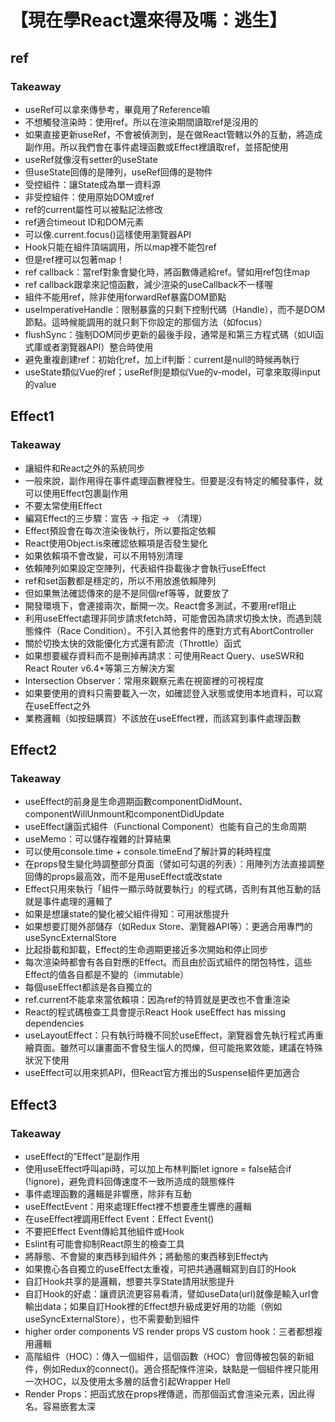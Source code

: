 # 【現在學React還來得及嗎：逃生】

<p><Badge type="info" text="🌳 Evergreen" /></P>

## ref

### Takeaway
-	useRef可以拿來傳參考，畢竟用了Reference嘛
-	不想觸發渲染時：使用ref。所以在渲染期間讀取ref是沒用的
-	如果直接更新useRef，不會被偵測到，是在做React管轄以外的互動，將造成副作用。所以我們會在事件處理函數或Effect裡讀取ref，並搭配使用
-	useRef就像沒有setter的useState
-	但useState回傳的是陣列，useRef回傳的是物件
-	受控組件：讓State成為單一資料源
-	非受控組件：使用原始DOM或ref
-	ref的current屬性可以被點記法修改
-	ref適合timeout ID和DOM元素
-	可以像.current.focus()這樣使用瀏覽器API
-	Hook只能在組件頂端調用，所以map裡不能包ref
-	但是ref裡可以包著map！
-	ref callback：當ref對象會變化時，將函數傳遞給ref。譬如用ref包住map
-	ref callback跟拿來記憶函數，減少渲染的useCallback不一樣喔
-	組件不能用ref，除非使用forwardRef暴露DOM節點
-	useImperativeHandle：限制暴露的只剩下控制代碼（Handle），而不是DOM節點。這時候能調用的就只剩下你設定的那個方法（如focus）
-	flushSync：強制DOM同步更新的最後手段，通常是和第三方程式碼（如UI函式庫或者瀏覽器API）整合時使用
-	避免重複創建ref：初始化ref，加上if判斷：current是null的時候再執行
-	useState類似Vue的ref；useRef則是類似Vue的v-model，可拿來取得input的value

## Effect1

### Takeaway
-	讓組件和React之外的系統同步
-	一般來說，副作用得在事件處理函數裡發生。但要是沒有特定的觸發事件，就可以使用Effect包裹副作用
-	不要太常使用Effect
-	編寫Effect的三步驟：宣告 → 指定 → （清理）
-	Effect預設會在每次渲染後執行，所以要指定依賴
-	React使用Object.is來確認依賴項是否發生變化
-	如果依賴項不會改變，可以不用特別清理
-	依賴陣列如果設定空陣列，代表組件掛載後才會執行useEffect
-	ref和set函數都是穩定的，所以不用放進依賴陣列
-	但如果無法確認傳來的是不是同個ref等等，就要放了
-	開發環境下，會連接兩次，斷開一次。React會多測試，不要用ref阻止
-	利用useEffect處理非同步請求fetch時，可能會因為請求切換太快，而遇到競態條件（Race Condition）。不引入其他套件的應對方式有AbortController
-	關於切換太快的效能優化方式還有節流（Throttle）函式
-	如果想要緩存資料而不是刪掉再請求：可使用React Query、useSWR和 React Router v6.4+等第三方解決方案
-	Intersection Observer：常用來觀察元素在視窗裡的可視程度
-	如果要使用的資料只需要載入一次，如確認登入狀態或使用本地資料，可以寫在useEffect之外
-	業務邏輯（如按鈕購買）不該放在useEffect裡，而該寫到事件處理函數

## Effect2

### Takeaway
-	useEffect的前身是生命週期函數componentDidMount、 componentWillUnmount和componentDidUpdate
-	useEffect讓函式組件（Functional Component）也能有自己的生命周期
-	useMemo：可以儲存複雜的計算結果
-	可以使用console.time + console.timeEnd了解計算的耗時程度
-	在props發生變化時調整部分頁面（譬如可勾選的列表）：用陣列方法直接調整回傳的props最高效，而不是用useEffect或改state
-	Effect只用來執行「組件一顯示時就要執行」的程式碼，否則有其他互動的話就是事件處理的邏輯了
-	如果是想讓state的變化被父組件得知：可用狀態提升
-	如果想要訂閱外部儲存（如Redux Store、瀏覽器API等）：更適合用專門的useSyncExternalStore
-	比起掛載和卸載，Effect的生命週期更接近多次開始和停止同步
-	每次渲染時都會有各自對應的Effect。而且由於函式組件的閉包特性，這些Effect的值各自都是不變的（immutable）
-	每個useEffect都該是各自獨立的
-	ref.current不能拿來當依賴項：因為ref的特質就是更改也不會重渲染
-	React的程式碼檢查工具會提示React Hook useEffect has missing dependencies
-	useLayoutEffect：只有執行時機不同於useEffect，瀏覽器會先執行程式再重繪頁面。雖然可以讓畫面不會發生惱人的閃爍，但可能拖累效能，建議在特殊狀況下使用
-	useEffect可以用來抓API，但React官方推出的Suspense組件更加適合

## Effect3

### Takeaway
-	useEffect的”Effect”是副作用
-	使用useEffect呼叫api時，可以加上布林判斷let ignore = false結合if (!ignore)，避免資料回傳速度不一致所造成的競態條件
-	事件處理函數的邏輯是非響應，除非有互動
-	useEffectEvent：用來處理Effect裡不想要產生響應的邏輯
-	在useEffect裡調用Effect Event：Effect Event()
-	不要把Effect Event傳給其他組件或Hook
-	Eslint有可能會抑制React原生的檢查工具
-	將靜態、不會變的東西移到組件外；將動態的東西移到Effect內
-	如果擔心各自獨立的useEffect太重複，可把共通邏輯寫到自訂的Hook
-	自訂Hook共享的是邏輯，想要共享State請用狀態提升
-	自訂Hook的好處：讓資訊流更容易看清，譬如useData(url)就像是輸入url會輸出data；如果自訂Hook裡的Effect想升級成更好用的功能（例如useSyncExternalStore），也不需要動到組件
-	higher order components VS render props VS custom hook：三者都想複用邏輯
-	高階組件（HOC）：傳入一個組件，這個函數（HOC）會回傳被包裝的新組件，例如Redux的connect()。適合搭配條件渲染，缺點是一個組件裡只能用一次HOC，以及使用太多層的話會引起Wrapper Hell
-	Render Props：把函式放在props裡傳遞，而那個函式會渲染元素，因此得名。容易嵌套太深